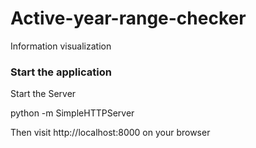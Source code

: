 # Active-year-range-checker
Information visualization


### Start the application
Start the Server

python -m SimpleHTTPServer

Then visit http://localhost:8000 on your browser

